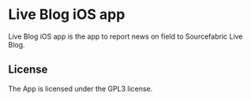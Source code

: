 Live Blog iOS app
========

Live Blog iOS app is the app to report news on field to Sourcefabric Live Blog.


## License

The App is licensed under the GPL3 license.

